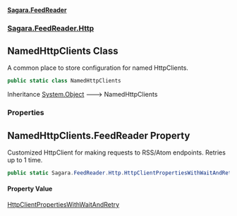 #### [Sagara.FeedReader](index.md 'index')
### [Sagara.FeedReader.Http](index.md#Sagara.FeedReader.Http 'Sagara.FeedReader.Http')

## NamedHttpClients Class

A common place to store configuration for named HttpClients.

```csharp
public static class NamedHttpClients
```

Inheritance [System.Object](https://docs.microsoft.com/en-us/dotnet/api/System.Object 'System.Object') &#129106; NamedHttpClients
### Properties

<a name='Sagara.FeedReader.Http.NamedHttpClients.FeedReader'></a>

## NamedHttpClients.FeedReader Property

Customized HttpClient for making requests to RSS/Atom endpoints. Retries up to 1 time.

```csharp
public static Sagara.FeedReader.Http.HttpClientPropertiesWithWaitAndRetry FeedReader { get; }
```

#### Property Value
[HttpClientPropertiesWithWaitAndRetry](Sagara.FeedReader.Http.HttpClientPropertiesWithWaitAndRetry.md 'Sagara.FeedReader.Http.HttpClientPropertiesWithWaitAndRetry')